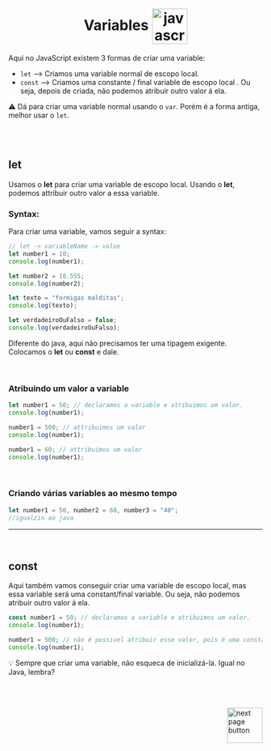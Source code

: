 <h1 align="center">
    Variables
    <img src="https://img.icons8.com/?size=512&id=k3Ufh1zrVQTM&format=png" alt="javascript icon" width="70px" align="center">
</h1>


Aqui no JavaScript existem 3 formas de criar uma variable:

- `let` --> Criamos uma variable normal de escopo local.
- `const` --> Criamos uma constante / final variable de escopo local . Ou seja, depois de criada, não podemos atribuir outro valor á ela.


⚠️ Dá para criar uma variable normal usando o `var`. Porém é a forma antiga, melhor usar o `let`.



<br>
<br>

## let
Usamos o **let** para criar uma variable de escopo local. Usando o **let**, podemos attribuir outro valor a essa variable.

### Syntax:
Para criar uma variable, vamos seguir a syntax:

```js
// let -> variableName -> value
let number1 = 10;
console.log(number1);

let number2 = 10.555;
console.log(number2);

let texto = "formigas malditas";
console.log(texto);

let verdadeiroOuFalso = false;
console.log(verdadeiroOuFalso);
```

Diferente do java, aqui não precisamos ter uma tipagem exigente. Colocamos o **let** ou **const** e dale.


<br>


### Atribuindo um valor a variable

```js
let number1 = 50; // declaramos a variable e atribuimos um valor.
console.log(number1);

number1 = 500; // attribuimos um valor
console.log(number1);

number1 = 60; // attribuimos um valor
console.log(number1);
```

<br>

### Criando várias variables ao mesmo tempo
```js
let number1 = 50, number2 = 60, number3 = "40";
//igualzin ao java
```


<hr>
<br>


## const
Aqui também vamos conseguir criar uma variable de escopo local, mas essa variable será uma constant/final variable. Ou seja, não podemos atribuir outro valor á ela.

```js
const number1 = 50; // declaramos a variable e atribuimos um valor.
console.log(number1);

number1 = 500; // não é possivel atribuir esse valor, pois é uma constant / final variable
console.log(number1);
```


💡 Sempre que criar uma variable, não esqueca de inicializá-la. Igual no Java, lembra?

<br>
<br>

<!-- next page buttons -->
[<img src="https://img.icons8.com/?size=512&id=47092&format=png" alt="next page button" width="70px" align="right">](../1.variables/1.operators.md)